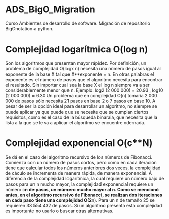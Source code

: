 # ADS_BigO_Migration
Curso Ambientes de desarrollo de software. Migración de repositorio BigOnotation a python.

# Complejidad logarítmica O(log n)
Son los algoritmos que presentan mayor rápidez. Por definición, un problema de complejidad O(logx n) necesita una número de 
 pasos igual al exponente de la base X tal que X**exponente = n. En otras palabras el exponente es el número de pasos que el algoritmo 
 necesita para encontrar el resultado. Sin importar cual sea la base X el log n siempre va a ser considerablemente menor que n. 
 Ejemplo: log2 (2 000 000) = 20.93 ,  log10 (2 000 000) = 6.30 Un problema que en complejidad O(n) tomaría 2 000 000 de pasos sólo necesita
 21 pasos en base 2  o 7 pasos en base 10. A pesar de ser la opción ideal para desarrollar un algoritmo, no siempre se puede aplicar
 ya que puede que se necesite que se cumplan ciertos requisitos, como es el caso de la búsqueda binaraia, que necesita que la lista a la 
 que se le va a aplicar el algoritmo se encuentre odernada.

# Complejidad exponencial O(c**N)
Se dá en el caso del algoritmo recursivo de los números de Fibonacci. Comienza con un número de pasos cortos, pero como en cada iteración 
tiene que calcular todos los números anteriores dos veces, la complejidad de cáculo se incrementa de manera rápida, de manera exponencial.
A diferencia de la complejidad logarítmica, la cual requiere un número bajo de pasos para un n mucho mayor, la complejidad exponencial requiere un número c**n de pasos, un múmero mucho mayor al n. Como se mencionó antes, en el algoritmo recursivo de Fibonacci, se realizan dos iteraciones en cada paso tiene una complejidad O(2**n). Para un n de tamaño 25 se requieren 33 554 432 de pasos. Si un algoritmo presenta esta complejidad es importante no usarlo o buscar otras alternativas.
